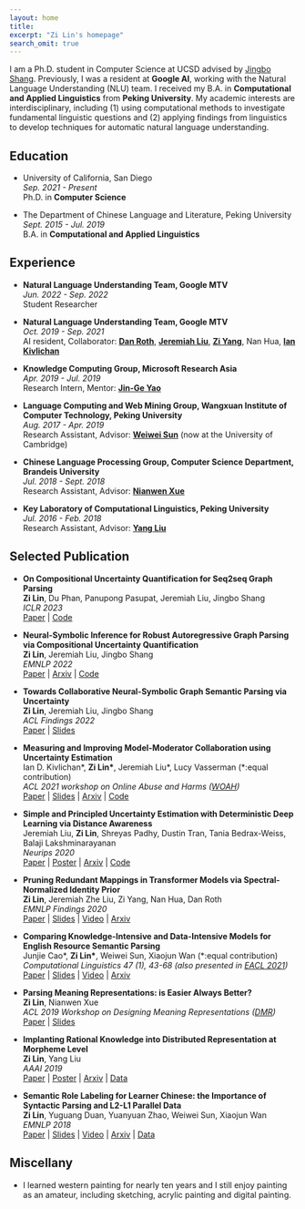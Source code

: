 ```yaml
---
layout: home
title: 
excerpt: "Zi Lin's homepage"
search_omit: true
---
```


I am a Ph.D. student in Computer Science at UCSD advised by [Jingbo Shang](https://shangjingbo1226.github.io/). Previously, I was a resident at **Google AI**, working with the Natural Language Understanding (NLU) team. I received my B.A. in **Computational and Applied Linguistics** from **Peking University**. My academic interests are interdisciplinary, including (1) using computational methods to investigate fundamental linguistic questions and (2) applying findings from linguistics to develop techniques for automatic natural language understanding.

## Education
* University of California, San Diego  
*Sep. 2021 - Present*  
Ph.D. in **Computer Science**

* The Department of Chinese Language and Literature, Peking University  
*Sept. 2015 - Jul. 2019*  
B.A. in **Computational and Applied Linguistics**

<!-- * Summer Session, University of California at Berkeley  
*Summer 2017* -->

## Experience
* **Natural Language Understanding Team, Google MTV**  
*Jun. 2022 - Sep. 2022*  
Student Researcher

* **Natural Language Understanding Team, Google MTV**  
*Oct. 2019 - Sep. 2021*  
AI resident, Collaborator: [**Dan Roth**](https://www.cis.upenn.edu/~danroth/), [**Jeremiah Liu**](http://jereliu.info/), [**Zi Yang**](https://www.aclweb.org/anthology/people/z/zi-yang/), Nan Hua, [**Ian Kivlichan**](https://scholar.google.com/citations?user=FRBObOwAAAAJ&hl=en)

* **Knowledge Computing Group, Microsoft Research Asia**  
*Apr. 2019 - Jul. 2019*  
Research Intern, Mentor: [**Jin-Ge Yao**](https://aclweb.org/anthology/people/jin-ge-yao)

* **Language Computing and Web Mining Group, Wangxuan Institute of Computer Technology, Peking University**  
*Aug. 2017 - Apr. 2019*  
Research Assistant, Advisor: [**Weiwei Sun**](https://www.cl.cam.ac.uk/~ws390/) (now at the University of Cambridge)

* **Chinese Language Processing Group, Computer Science Department, Brandeis University**  
*Jul. 2018 - Sept. 2018*  
Research Assistant, Advisor: [**Nianwen Xue**](http://www.cs.brandeis.edu/~xuen/)

* **Key Laboratory of Computational Linguistics, Peking University**  
*Jul. 2016 - Feb. 2018*  
Research Assistant, Advisor: [**Yang Liu**](http://eecs.pku.edu.cn/info/1501/6753.htm)

## Selected Publication [<span class="ai ai-google-scholar-square fa-1x" href=""></span>](https://scholar.google.com/citations?user=kgZYttUAAAAJ&hl=en)
* **On Compositional Uncertainty Quantification for Seq2seq Graph Parsing**   
**Zi Lin**, Du Phan, Panupong Pasupat, Jeremiah Liu, Jingbo Shang    
*ICLR 2023*  
[<span class="fas fa-file-pdf fa-lg"></span> Paper](https://openreview.net/pdf?id=rJcLocAJpA6) | [<span class="fab fa-github-square fa-lg" href=""></span> Code](https://github.com/google/uncertainty-baselines/tree/main/baselines/t5/data/deepbank) 


* **Neural-Symbolic Inference for Robust Autoregressive Graph Parsing via Compositional Uncertainty Quantification**   
**Zi Lin**, Jeremiah Liu, Jingbo Shang    
*EMNLP 2022*  
[<span class="fas fa-file-pdf fa-lg"></span> Paper](https://aclanthology.org/2022.emnlp-main.314.pdf) | [<span class="ai ai-arxiv-square fa-lg" href=""></span> Arxiv](https://arxiv.org/abs/2301.11459) | [<span class="fab fa-github-square fa-lg" href=""></span> Code](https://github.com/google/uncertainty-baselines/tree/main/baselines/t5/data/deepbank) 


* **Towards Collaborative Neural-Symbolic Graph Semantic Parsing via Uncertainty**   
**Zi Lin**, Jeremiah Liu, Jingbo Shang    
*ACL Findings 2022*  
[<span class="fas fa-file-pdf fa-lg"></span> Paper](https://aclanthology.org/2022.findings-acl.328.pdf) | [<span class="fas fa-file-powerpoint fa-lg" href=""></span> Slides](https://drive.google.com/file/d/1nYaY9xux2EtWn2Mz_STWFbhIBfouZUQq/view?usp=sharing)


* **Measuring and Improving Model-Moderator Collaboration using Uncertainty Estimation**   
Ian D. Kivlichan\*, **Zi Lin\***, Jeremiah Liu\*, Lucy Vasserman (\*:equal contribution)    
*ACL 2021 workshop on Online Abuse and Harms ([WOAH](https://www.workshopononlineabuse.com/))*  
[<span class="fas fa-file-pdf fa-lg"></span> Paper](https://aclanthology.org/2021.woah-1.5.pdf) | [<span class="fas fa-file-powerpoint fa-lg" href=""></span> Slides](https://drive.google.com/file/d/1HKkl-zzZje9OtnjodA2oVUSxm--ysjDr/view?usp=sharing) | [<span class="ai ai-arxiv-square fa-lg" href=""></span> Arxiv](https://arxiv.org/abs/2107.04212) | [<span class="fab fa-github-square fa-lg" href=""></span> Code](https://github.com/google/uncertainty-baselines/tree/main/baselines/toxic_comments) 


* **Simple and Principled Uncertainty Estimation with Deterministic Deep Learning via Distance Awareness**   
Jeremiah Liu, **Zi Lin**, Shreyas Padhy, Dustin Tran, Tania Bedrax-Weiss, Balaji Lakshminarayanan  
*Neurips 2020*  
[<span class="fas fa-file-pdf fa-lg"></span> Paper](https://proceedings.neurips.cc/paper/2020/file/543e83748234f7cbab21aa0ade66565f-Paper.pdf) | [<span class="fas fa-file-powerpoint fa-lg" href=""></span> Poster](https://drive.google.com/file/d/1ov8FUogW2ofGK1_GAmxDB9SlTRYCnSMQ/view?usp=sharing) | [<span class="ai ai-arxiv-square fa-lg" href=""></span> Arxiv](https://arxiv.org/abs/2006.10108) | [<span class="fab fa-github-square fa-lg" href=""></span> Code](https://github.com/google/uncertainty-baselines)    


* **Pruning Redundant Mappings in Transformer Models via Spectral-Normalized Identity Prior**  
**Zi Lin**, Jeremiah Zhe Liu, Zi Yang, Nan Hua, Dan Roth  
*EMNLP Findings 2020*    
[<span class="fas fa-file-pdf fa-lg"></span> Paper](https://www.aclweb.org/anthology/2020.findings-emnlp.64.pdf) | [<span class="fas fa-file-powerpoint fa-lg" href=""></span> Slides](https://drive.google.com/file/d/1yeGVqZ_-VcoBwiXibXmcsPILOE96ZngT/view?usp=sharing) | [<span class="fas fa-file-video fa-lg" href=""></span> Video](https://slideslive.com/38940112/pruning-redundant-mappings-in-transformer-models-via-spectralnormalized-identity-prior) | [<span class="ai ai-arxiv-square fa-lg" href=""></span> Arxiv](https://arxiv.org/abs/2010.01791v1)  


* **Comparing Knowledge-Intensive and Data-Intensive Models for English Resource Semantic Parsing**  
Junjie Cao\*, **Zi Lin\***, Weiwei Sun, Xiaojun Wan (\*:equal contribution)  
*Computational Linguistics 47 (1), 43-68 (also presented in [EACL 2021](https://2021.eacl.org/))*  
[<span class="fas fa-file-pdf fa-lg"></span> Paper](https://aclanthology.org/2021.cl-1.3.pdf) | [<span class="fas fa-file-powerpoint fa-lg" href=""></span> Slides](https://drive.google.com/file/d/1sGUoFKnY-YQfqopBgvNbch0NtqNRXsGz/view?usp=sharing) | [<span class="fas fa-file-video fa-lg" href=""></span> Video](https://slideslive.com/38954694/comparing-knowledgeintensive-and-dataintensive-models-for-english-resource-semantic-parsing) | [<span class="ai ai-arxiv-square fa-lg"></span> Arxiv](https://arxiv.org/abs/1907.02298)


<!-- * **Hint-Based Training for Non-Autoregressive Machine Translation**  
Zhuohan Li, **Zi Lin**, Di He, Fei Tian, Tao Qin, Liwei Wang, Tie-Yan Liu  
*EMNLP 2019*  
[<span class="fas fa-file-pdf fa-lg"></span> Paper](https://www.aclweb.org/anthology/D19-1573.pdf) | [<span class="fas fa-file-powerpoint fa-lg" href=""></span> Slides](./pdf/hint-nart-slides.pdf) | [<span class="fas fa-file-video fa-lg" href=""></span> Video](https://vimeo.com/396299266) | [<span class="ai ai-arxiv-square fa-lg" href=""></span> Arxiv](https://arxiv.org/abs/1909.06708) | [<span class="fab fa-github-square fa-lg" href=""></span> Code](https://github.com/zhuohan123/hint-nart) -->


<!-- * **Fast Structured Decoding for Sequence Models**  
Zhiqing Sun, Zhuohan Li, Haoqing Wang, Di He, **Zi Lin**, Zhihong Deng  
*Neruips 2019*  
[<span class="fas fa-file-pdf fa-lg"></span> Paper](http://papers.nips.cc/paper/8566-fast-structured-decoding-for-sequence-models.pdf) | [<span class="ai ai-arxiv-square fa-lg" href=""></span> Arxiv](https://arxiv.org/abs/1910.11555) | [<span class="fab fa-github-square fa-lg" href=""></span> Code](https://github.com/pytorch/fairseq/tree/master/examples/nonautoregressive_translation) -->


* **Parsing Meaning Representations: is Easier Always Better?**  
**Zi Lin**, Nianwen Xue  
*ACL 2019 Workshop on Designing Meaning Representations ([DMR](https://www.cs.brandeis.edu/~clp/dmr/))*  
[<span class="fas fa-file-pdf fa-lg"></span> Paper](https://www.aclweb.org/anthology/W19-3304) | [<span class="fas fa-file-powerpoint fa-lg" href=""></span> Slides](./pdf/dmr_slides.pdf)


* **Implanting Rational Knowledge into Distributed Representation at Morpheme Level**  
**Zi Lin**, Yang Liu  
*AAAI 2019*  
[<span class="fas fa-file-pdf fa-lg"></span> Paper](https://www.aaai.org/ojs/index.php/AAAI/article/view/4151) | [<span class="fas fa-file-powerpoint fa-lg" href=""></span> Poster](./pdf/aaai-poster.pdf) | [<span class="ai ai-arxiv-square fa-lg" href=""></span> Arxiv](https://arxiv.org/abs/1811.10188) | [<span class="fas fa-list-alt fa-lg" href=""></span> Data](https://github.com/zi-lin/MC)


* **Semantic Role Labeling for Learner Chinese: the Importance of Syntactic Parsing and L2-L1 Parallel Data**  
**Zi Lin**, Yuguang Duan, Yuanyuan Zhao, Weiwei Sun, Xiaojun Wan  
*EMNLP 2018*  
 [<span class="fas fa-file-pdf fa-lg"></span> Paper](https://www.aclweb.org/anthology/D18-1414.pdf) | [<span class="fas fa-file-powerpoint fa-lg" href=""></span> Slides](./pdf/srl4il_slides.pdf) | [<span class="fas fa-file-video fa-lg" href=""></span> Video](https://vimeo.com/306119942) | [<span class="ai ai-arxiv-square fa-lg" href=""></span> Arxiv](https://arxiv.org/abs/1808.09409) | [<span class="fas fa-list-alt fa-lg" href=""></span> Data](https://github.com/pkucoli/srl4il) 

<!-- * **Is Argument Structure of Learner Chinese Understandable: A Corpus-Based Analysis**  
Yuguang Duan, **Zi Lin**, Weiwei Sun  
In *Proceedings of the International Conference on Bilingual Learning and Teaching (ICBLT)*, 2018  
\[[**Conference**](http://ouhk2018icblt.mozello.com/)\] \[[**PDF**](https://drive.google.com/open?id=1w7G3ctk7utUvQIZlMFtAbPL2r8WA6rJf)\]

* **Towards a Description of Chinese Morpheme Conceptions and Semantic Word Formation (In Chinese)**  
Yang Liu, **Zi Lin**, Sichen Kang  
*Journal of Chinese Information Processing (Vol. 32, Issue(2): 12-21)*, 2018  
\[[**Conference**](http://www.cips-cl.org/static/CCL2017/en/callfor.html)\] \[[**PDF**](http://jcip.cipsc.org.cn/CN/article/downloadArticleFile.do?attachType=PDF&id=2510)\]  
\*: this paper also appeared in *the 16th China National Conference on Computational Linguistics (CCL), 2017* -->

<!-- ## Honor & Award
* 2019 **Outstanding Graduate of Beijing**, Beijing Municipal Education Commission
* 2019 **Outstanding Graduate**, Peking University
* 2018 **Merit Student Pacesetter** (Top 1%), Peking University
* 2018 **China National Scholarship** (Top 1%), Ministry of Education of the P.R.China
* 2017 **Award for Academic Excellents**, Peking University
* 2017 **EAP Scholarship**, Peking University
* 2016 **Merit Student**, Peking University
* 2016 **Kwang-Hua Scholarship**, Peking University -->

## Miscellany
* I learned western painting for nearly ten years and I still enjoy painting as an amateur, including sketching, acrylic painting and digital painting.